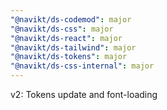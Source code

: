 ```yaml
---
"@navikt/ds-codemod": major
"@navikt/ds-css": major
"@navikt/ds-react": major
"@navikt/ds-tailwind": major
"@navikt/ds-tokens": major
"@navikt/ds-css-internal": major
---
```


v2: Tokens update and font-loading
